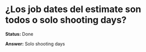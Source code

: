 # ¿Los job dates del estimate son todos o solo shooting days?

**Status:** Done

**Answer:** Solo shooting days

